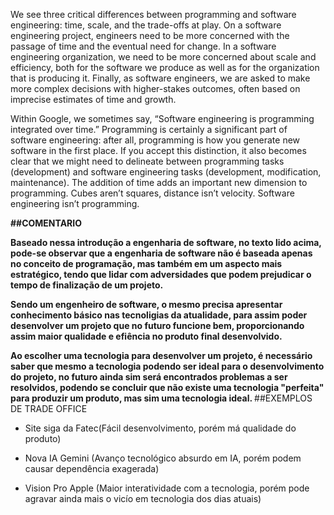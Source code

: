 <p>We see three critical differences between programming and software engineering: time, scale, and the trade-offs at play. On a software engineering project, engineers need to be more concerned with the passage of time and the eventual need for change. In a software engineering organization, we need to be more concerned about scale and efficiency, both for the software we produce as well as for the organization that is producing it. Finally, as software engineers, we are asked to make more complex decisions with higher-stakes outcomes, often based on imprecise estimates of time and growth.


Within Google, we sometimes say, “Software engineering is programming integrated over time.” Programming is certainly a significant part of software engineering: after all, programming is how you generate new software in the first place. If you accept this distinction, it also becomes clear that we might need to delineate between programming tasks (development) and software engineering tasks (development, modification, maintenance). The addition of time adds an important new dimension to programming. Cubes aren’t squares, distance isn’t velocity. Software engineering isn’t programming.
</p>

<strong>##COMENTARIO

<p>Baseado nessa introdução a engenharia de software, no texto lido acima, pode-se observar que a engenharia de software não é baseada apenas no conceito de programação, mas também em um aspecto mais estratégico, tendo que lidar com adversidades que podem prejudicar o tempo de finalização de um projeto.
</p>
<p>
Sendo um engenheiro de software, o mesmo precisa apresentar conhecimento básico nas tecnoligias da atualidade, para assim poder desenvolver um projeto que no 
futuro funcione bem, proporcionando assim maior qualidade e efiência no produto final desenvolvido.
</p>
Ao escolher uma tecnologia para desenvolver um projeto, é necessário saber que mesmo a tecnologia podendo ser ideal para o desenvolvimento do projeto, no futuro ainda sim será encontrados problemas a ser resolvidos, podendo se concluir que não existe uma tecnologia "perfeita" para produzir um produto, mas sim uma tecnologia ideal.



</strong>
##EXEMPLOS DE TRADE OFFICE

- Site siga da Fatec(Fácil desenvolvimento, porém má qualidade do produto)

- Nova IA Gemini (Avanço tecnológico absurdo em IA, porém podem causar dependência exagerada)

- Vision Pro Apple (Maior interatividade com a tecnologia, porém pode agravar ainda mais o vicío em tecnologia dos dias atuais)

<strong>





</strong>
